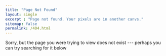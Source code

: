 ```yaml
---
title: "Page Not Found"
layout: single
excerpt : "Page not found. Your pixels are in another canvs."
sitemap: false
permalink: /404.html
---
```


Sorry, but the page you were trying to view does not exist --- perhaps you can try searching for it below

<script type="text/javascript">
  var GOOG_FIXURL_LANG = 'en';
  var GOOG_FIXURL_SITE = '{{ site.url }}'
</script>
<script type="text/javascript"
  src="//linkhelp.clients.google.com/tbproxy/lh/wm/fixurl.js">
</script>
